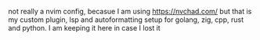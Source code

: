 not really a nvim config, becasue I am using https://nvchad.com/ but that is my custom plugin, lsp and autoformatting setup for golang, zig, cpp, rust and python.
I am keeping it here in case I lost it 
